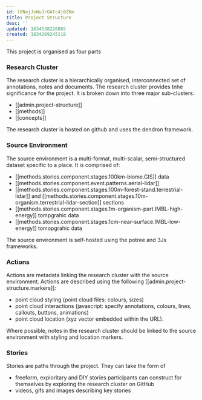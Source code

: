 ```yaml
---
id: l8NojJvWuJrGAfc4j0ZKm
title: Project Structure
desc: ''
updated: 1634538226865
created: 1634269245118
---
```


This project is organised as four parts

### Research Cluster

The research cluster is a hierarchically organised,  interconnected set of annotations, notes and documents. The research cluster provides tnhe significance for the project. It is broken down into three major sub-clusters:

- [[admin.project-structure]]
- [[methods]]
- [[concepts]]

The research cluster is hosted on github and uses the dendron framework.

### Source Environment

The source environment is a multi-format, multi-scalar, semi-structured  dataset specific to a place. It is comprised of:

- [[methods.stories.component.stages.100km-biome.GIS]] data
- [[methods.stories.component.event.patterns.aerial-lidar]]
- [[methods.stories.component.stages.100m-forest-stand.terrestrial-lidar]] and [[methods.stories.component.stages.10m-organism.terrestrial-lidar-section]] sections
- [[methods.stories.component.stages.1m-organism-part.IMBL-high-energy]] tompgrahic data
- [[methods.stories.component.stages.1cm-near-surface.IMBL-low-energy]] tomopgrahic data

The source environment is self-hosted using the potree and 3Js frameworks.

### Actions

Actions are metadata linking the research cluster with the source environment. Actions are described using the following [[admin.project-structure.markers]]:

- point cloud styling (point cloud files: colours, sizes)
- point cloud interactions (javascript: specify annotations, colours, lines, callouts, buttons, animations)
- point cloud location (xyz vector embedded within the URL).

Where possible, notes in the research cluster should be linked to the source environment with styling and location markers.

### Stories

Stories are paths through the project. They can take the form of

- freeform, exploritary and DIY stories participants can construct for themselves by exploring the research cluster on GitHub
- videos, gifs and images describing key stories
